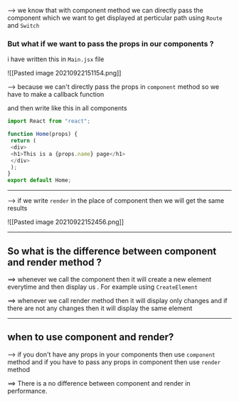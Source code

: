 --> we know that with component method we can directly pass the component which we want to get displayed at perticular path using `Route` and `Switch`

### But what if we want to pass the props in our components ?

i have written this in `Main.jsx` file

![[Pasted image 20210922151154.png]]

--> because we can't directly pass the props in `component` method so we have to make a callback function

and then write like this in all components 

```js
import React from "react";

function Home(props) {
 return (
 <div>
 <h1>This is a {props.name} page</h1>
 </div>
 );
}
export default Home;
```

-----
--> if we write `render` in the place of component then we will get the same results 

![[Pasted image 20210922152456.png]]

-----

## So what is the difference between component and render method ?

==> whenever we call the component then it will create a new element everytime and then display us . For example using `CreateElement`

==> whenever we call render method then it will display only changes and if there are not any changes then it will display the same element 

-----

## when to use component and render?

--> if you don't have any props in your components then use `component` method and if you have to pass any props in component then use `render` method 

==> There is a no difference between component and render in performance.	